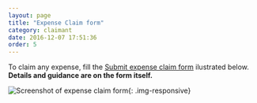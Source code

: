 ```yaml
---
layout: page
title: "Expense Claim form"
category: claimant
date: 2016-12-07 17:51:36
order: 5
---
```

To claim any expense,
fill the [Submit expense claim form]({{site.demo_site}}/expense/)
ilustrated below.
**Details and guidance are on the form itself.**

![Screenshot of expense claim form]({{site.baseurl}}/img/expense.png){: .img-responsive}
